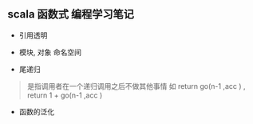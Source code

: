 ##  scala 函数式 编程学习笔记

* 引用透明 

* 模块, 对象  命名空间

*  尾递归  

  > 是指调用者在一个递归调用之后不做其他事情  如 return go(n-1 ,acc ) ,  return  1 + go(n-1 ,acc )

* 函数的泛化



